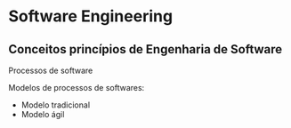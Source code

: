 # Software Engineering
<h2>Conceitos princípios de Engenharia  de Software</h2>
<p>Processos de software</p>
Modelos de processos de softwares:
<ul>
    <li>Modelo tradicional</li>
    <li>Modelo ágil</li>
</ul>